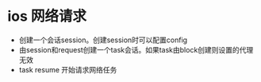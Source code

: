 # ios 网络请求
- 创建一个会话session。创建session时可以配置config
- 由session和request创建一个task会话。如果task由block创建则设置的代理无效
- task resume 开始请求网络任务


